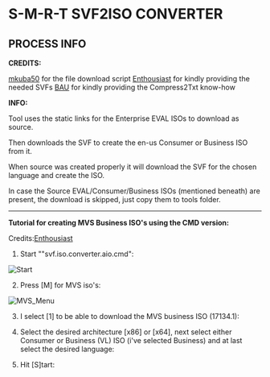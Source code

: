 **S-M-R-T SVF2ISO CONVERTER**
===========================
**PROCESS INFO**
------------------------
**CREDITS:**

[mkuba50](https://forums.mydigitallife.net/members/mkuba50.317641/) for the file download script
[Enthousiast](https://forums.mydigitallife.net/members/enthousiast.104688/) for kindly providing the needed SVFs
[BAU](https://forums.mydigitallife.net/members/bau.58504/) for kindly providing the Compress2Txt know-how

**INFO:**

Tool uses the static links for the Enterprise EVAL ISOs to download as source.

Then downloads the SVF to create the en-us Consumer or Business ISO from it.

When source was created properly it will download the SVF for the chosen language
and create the ISO.


In case the Source EVAL/Consumer/Business ISOs (mentioned beneath) are present, the download is skipped, just copy them
to tools folder.





------------------------
**Tutorial for creating MVS Business ISO's using the CMD version:**

Credits:[Enthousiast](https://forums.mydigitallife.net/members/enthousiast.104688/)

1. Start ""svf.iso.converter.aio.cmd":

![Start](https://i.imgur.com/ZeuzRmE.png)

2. Press [M] for MVS iso's:

![MVS_Menu](https://i.imgur.com/2vk6Rxq.png)

3. I select [1] to be able to download the MVS business ISO (17134.1):


4. Select the desired architecture [x86] or [x64], next select either Consumer or Business (VL) ISO
(i've selected Business) and at last select the desired language:



5. Hit [S]tart:

